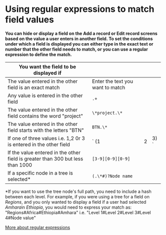 

# Using regular expressions to match field values

**You can hide or display a field on the Add a record or Edit record screens based on the value a user enters in another field. To set the conditions under which a field is displayed you can either type in the exact text or number that the other field needs to match, or you can use a regular expression to define the match.**

| You want the field to be displayed if | &nbsp; | &nbsp; | &nbsp; |
| --- | --- | --- | --- |
| The value entered in the other field is an exact match | Enter the text you want to match | &nbsp; | &nbsp; |
| Any value is entered in the other field | `.+` | &nbsp; | &nbsp; |
| The value entered in the other field contains the word "project" | `\*project.\*` | &nbsp; | &nbsp; |
| The value entered in the other field starts with the letters "BTN" | `BTN.\*` | &nbsp; | &nbsp; |
| If one of three values i.e. 1,2 0r 3 is entered in the other field | ` (1 | 2 | 3) ` |
| If the value entered in the other field is greater than 300 but less than 1000 | `[3-9][0-9][0-9]` | &nbsp; | &nbsp; |
| If a specific node in a tree is selected\* | `(.\*#)?Node name` | &nbsp; | &nbsp; |

\*If you want to use the tree node's full path, you need to include a hash between each level. For example, if you were using a tree for a field on *Regions*, and you only wanted to display a field if a user had selected *Amhara*in *Ethiopia*, you would need to express your match as: "Regions#Africa#Ethiopia#Amhara" i.e. "Level 1#Level 2#Level 3#Level 4#Node value"

[More about regular expressions](http://www.regular-expressions.info/tutorial.html)